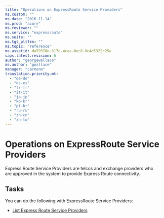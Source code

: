 ```yaml
---
title: "Operations on ExpressRoute Service Providers"
ms.custom: ""
ms.date: "2016-11-14"
ms.prod: "azure"
ms.reviewer: ""
ms.service: "expressroute"
ms.suite: ""
ms.tgt_pltfrm: ""
ms.topic: "reference"
ms.assetid: da59376e-b17c-4caa-8ec8-0c4d5322c25a
caps.latest.revision: 6
author: "georgewallace"
ms.author: "gwallace"
manager: "carmonm"
translation.priority.mt: 
  - "de-de"
  - "es-es"
  - "fr-fr"
  - "it-it"
  - "ja-jp"
  - "ko-kr"
  - "pt-br"
  - "ru-ru"
  - "zh-cn"
  - "zh-tw"
---
```

# Operations on ExpressRoute Service Providers
Express Route Service Providers are telcos and exchange providers who are approved in the system to provide Express Route connectivity.  
  
## Tasks  
 You can do the following with ExpressRoute Service Providers:  
  
-   [List Express Route Service Providers](../AzureExpressRouteREST/list-express-route-service-providers.md)